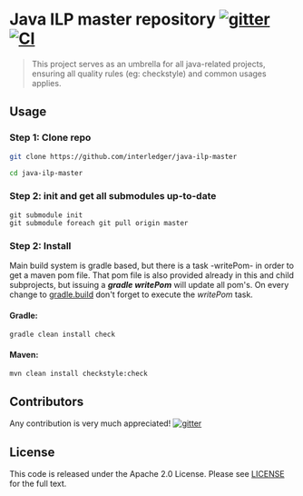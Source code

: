 # Java ILP master repository [![gitter][gitter-image]][gitter-url] [![CI][CI-image]][CI-url] 

[gitter-image]: https://badges.gitter.im/interledger/java.svg
[gitter-url]: https://gitter.im/interledger/java

[CI-image]: https://travis-ci.org/everis-innolab/java-ilp-master.svg?branch=master
[CI-url]: https://travis-ci.org/everis-innolab/java-ilp-master

> This project serves as an umbrella for all java-related projects, ensuring all quality rules (eg: checkstyle) and common usages applies.


## Usage

### Step 1: Clone repo

``` sh
git clone https://github.com/interledger/java-ilp-master

cd java-ilp-master
```
### Step 2: init and get all submodules up-to-date

``` 
git submodule init
git submodule foreach git pull origin master

```

### Step 2: Install

Main build system is gradle based, but there is a task -writePom- in order to get a maven pom file. That pom file is also provided already in this and child subprojects, but issuing a ***gradle writePom*** will update all pom's. On every change to [gradle.build](gradle.build) don't forget to execute the *writePom* task.


#### Gradle:
``` 
gradle clean install check

```

#### Maven: 
``` 
mvn clean install checkstyle:check

```

## Contributors

Any contribution is very much appreciated! [![gitter][gitter-image]][gitter-url]

## License

This code is released under the Apache 2.0 License. Please see [LICENSE](LICENSE) for the full text.
